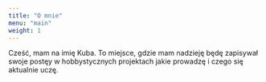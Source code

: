 ```yaml
---
title: "O mnie"
menu: "main"
weight: 1
---
```


Cześć, mam na imię Kuba. To miejsce, gdzie mam nadzieję będę zapisywał swoje postęy w hobbystycznych projektach jakie prowadzę i czego się aktualnie uczę.